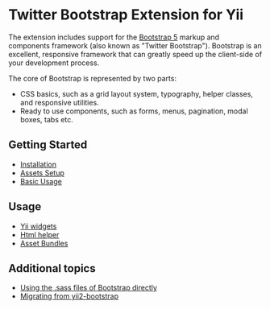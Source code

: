 # Twitter Bootstrap Extension for Yii

The extension includes support for the [Bootstrap 5](https://getbootstrap.com/) markup and components framework
(also known as "Twitter Bootstrap"). Bootstrap is an excellent, responsive framework that can greatly speed up the
client-side of your development process.

The core of Bootstrap is represented by two parts:

- CSS basics, such as a grid layout system, typography, helper classes, and responsive utilities.
- Ready to use components, such as forms, menus, pagination, modal boxes, tabs etc.

Getting Started
---------------

* [Installation](installation.md)
* [Assets Setup](assets-setup.md)
* [Basic Usage](basic-usage.md)

Usage
----- 

* [Yii widgets](usage-widgets.md)
* [Html helper](helper-html.md)
* [Asset Bundles](asset-bundles.md)

Additional topics
-----------------

* [Using the .sass files of Bootstrap directly](topics-sass.md)
* [Migrating from yii2-bootstrap](migrating-yii2-bootstrap.md)
